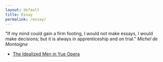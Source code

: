 ```yaml
---
layout: default
title: Essay
permalink: /essay/
---
```



"If my mind could gain a firm footing, I would not make essays, I would make decisions; but it is always in apprenticeship and on trial." *Michel de Montaigne*

- [The Idealized Men in Yue Opera](https://melaniehsieh.substack.com/p/the-idealized-men-in-yue-opera)
